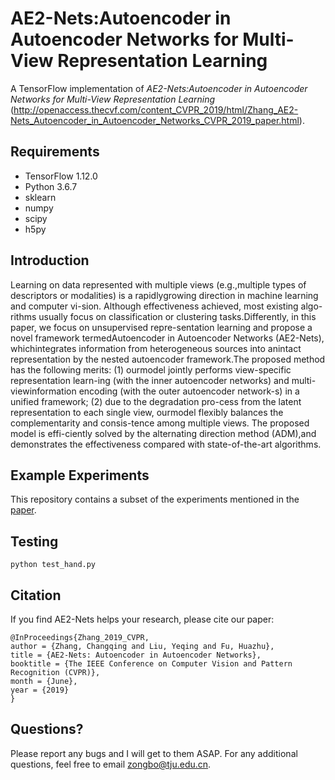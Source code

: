 # AE2-Nets:Autoencoder in Autoencoder Networks for Multi-View Representation Learning

A TensorFlow implementation of *AE2-Nets:Autoencoder in Autoencoder Networks for Multi-View Representation Learning* (http://openaccess.thecvf.com/content_CVPR_2019/html/Zhang_AE2-Nets_Autoencoder_in_Autoencoder_Networks_CVPR_2019_paper.html).

## Requirements

- TensorFlow 1.12.0
- Python 3.6.7
- sklearn
- numpy
- scipy
- h5py

## Introduction

Learning on data represented with multiple views (e.g.,multiple types of descriptors or modalities) is a rapidlygrowing direction in machine learning and computer vi-sion. Although effectiveness achieved, most existing algo-rithms usually focus on classification or clustering tasks.Differently, in this paper, we focus on unsupervised repre-sentation learning and propose a novel framework termedAutoencoder in Autoencoder Networks (AE2-Nets), whichintegrates information from heterogeneous sources into anintact representation by the nested autoencoder framework.The proposed method has the following merits: (1) ourmodel jointly performs view-specific representation learn-ing (with the inner autoencoder networks) and multi-viewinformation encoding (with the outer autoencoder network-s) in a unified framework; (2) due to the degradation pro-cess from the latent representation to each single view, ourmodel flexibly balances the complementarity and consis-tence among multiple views. The proposed model is effi-ciently solved by the alternating direction method (ADM),and demonstrates the effectiveness compared with state-of-the-art algorithms.

## Example Experiments

This repository contains a subset of the experiments mentioned in the [paper](http://openaccess.thecvf.com/content_CVPR_2019/html/Zhang_AE2-Nets_Autoencoder_in_Autoencoder_Networks_CVPR_2019_paper.html).

## Testing

```
python test_hand.py
```

## Citation
If you find AE2-Nets helps your research, please cite our paper:
```
@InProceedings{Zhang_2019_CVPR,
author = {Zhang, Changqing and Liu, Yeqing and Fu, Huazhu},
title = {AE2-Nets: Autoencoder in Autoencoder Networks},
booktitle = {The IEEE Conference on Computer Vision and Pattern Recognition (CVPR)},
month = {June},
year = {2019}
}
```

## Questions?

Please report any bugs and I will get to them ASAP. For any additional questions, feel free to email zongbo@tju.edu.cn.
